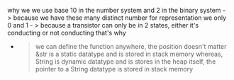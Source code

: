 why we we use base 10 in the number system and 2 in the binary system - > because we have these many distinct number for representation
we only 0 and 1 - > because a transistor can only be in 2 states, either it's conducting or not conducting that's why

- > we can define the function anywhere, the position doesn't matter
  > &str is a static datatype and is stored in stack memory whereas, String is dynamic datatype and is stores in the heap itself, the pointer to a String datatype is stored in stack memory 
